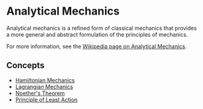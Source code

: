 # Analytical Mechanics

Analytical mechanics is a refined form of classical mechanics that provides a more general and abstract formulation of the principles of mechanics.

For more information, see the [Wikipedia page on Analytical Mechanics](https://en.wikipedia.org/wiki/Analytical_mechanics).

## Concepts

- [Hamiltonian Mechanics](./hamiltonian_mechanics.md)
- [Lagrangian Mechanics](./lagrangian_mechanics.md)
- [Noether's Theorem](./noethers_theorem.md)
- [Principle of Least Action](./principle_of_least_action.md)

